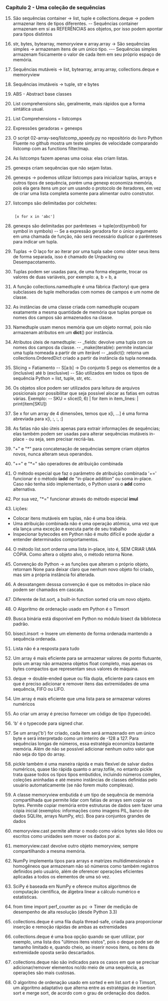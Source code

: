 ### Capítulo 2 - Uma coleção de sequências 


15. São sequências container -> list, tuple e collections.deque -> podem armazenar itens de tipos diferentes.
-- Sequências container armazenam em sí as REFERÊNCIAS aos objetos, por isso podem apontar para tipos distintos


16. str, bytes, bytearray, memoryview e array.array -> São sequências simples -> armazenam itens de um único tipo.
--- Sequências simples armazenam fisicamente o valor de cada item em seu próprio espaço de memória.


17. Sequências mutáveis -> list, bytearray, array.array, collections.deque e memoryview


18. Sequências imutáveis -> tuple, str e bytes


19. ABS - Abstract base classes


20. List comprehensions são, geralmente, mais rápidos que a forma sintática usual.


21. List Comprehensions = listcomps


22. Expressões geradoras = genexps


23. O script 02-array-seq/listcomp_speedy.py no repositório do livro Python Fluente no github mostra um teste simples de
velocidade comparando listcomp com as functions filter/map.


24. As listcomps fazem apenas uma coisa: elas criam listas.


25. genexps criam sequências que não sejam listas.


26. genexps -> podemos utilizar listcomps para inicializar tuplas, arrays e outros tipos de sequência, porém uma genexp
economiza memória, pois ela gera itens um por um usando o protocolo de iteradores, em vez de criar uma lista completa
somente para alimentar outro construtor.


27. listcomps são delimitadas por colchetes: 

<code>
    [x for x in 'abc']
</code>


28. genexps são delimitadas por parênteses -> tuple(ord(symbol) for symbol in symbols)
-- Se a expressão geradora for o único argumento em uma chamada de função, não será necessário duplicar o parênteses
para indicar um tupla.


29. Tuplas -> O laço for ao iterar por uma tupla sabe como obter seus itens de forma separada, isso é chamado de
Unpacking ou Desempacotamento.


30. Tuplas podem ser usadas para, de uma forma elegante, trocar os valores de duas variáveis, por exemplo: a, b = b, a


31. A função collections.namedtuple é uma fábrica (factory) que gera subclasses de tuple melhoradas com nomes de campos
e um nome de classe.


32. As instâncias de uma classe criada com namedtuple ocupam exatamente a mesma quantidade de memória que tuplas porque
os nomes dos campos são armazenados na classe.


33. Namedtuple usam menos memória que um objeto normal, pois não armazenam atributos em um __dict__() por instância.


34. Atributos úteis de namedtuple:
-- _fields: devolve uma tupla com os nomes dos campos da classe.
-- _make(iterable): permite instanciar uma tupla nomeada a partir de um iterável
-- _asdict(): retorna um collections.OrderedDict criado a partir da instância da tupla nomeada.


35. Slicing = Fatiamento
-- S[a:b] -> Do conjunto S pego os elementos de a (inclusive) até b (exclusive)
-- São utilizados em todos os tipos de sequência Python = list, tuple, str, etc.


36. Os objetos slice podem ser utilizados para leitura de arquivos posicionais por possibilitar que seja possível alocar
as fatias em outras várias. Exemplo:
-- SKU = slice(0, 6)
| for item in item_lines:
|   print(item[SKU])


37. Se x for um array de 4 dimensões, temos que x[i, ...] é uma forma abreviada para x[i, :, :, :]


38. As fatias não são úteis apenas para extrair informações de sequências; elas também podem ser usadas para alterar
sequências mutáveis in-place - ou seja, sem precisar recriá-las.


39. "+" e "*" para concatenação de sequências sempre criam objetos novos, nunca alteram seus operandos.


40. "+=" e "*=" são operadores de atribuição combinada


41. O método especial que faz o parâmetro de atribuição combinada '+=' funcionar é o método __iadd__ de
"in-place addition" ou soma in-place. Caso não tenha sido implementado, o Python usará o __add__ como alternativa.


42. Por sua vez, "*=" funcionar através do método especial __imul__


43. Lições:
- Colocar itens mutáveis em tuplas, não é uma boa ideia.
- Uma atribuição combinada não é uma operação atômica, uma vez que ela lança uma exceção e executa parte de seu trabalho
- Inspecionar bytecodes em Python não é muito difícil e pode ajudar a entender determinados comportamentos.


44. O método list.sort orderna uma lista in-place, isto é, SEM CRIAR UMA CÓPIA. Como altera o objeto alvo, o método
retorna None.


45. Convenção do Python -> as funções que alteram o próprio objeto, retornam None para deixar claro que nenhum novo
objeto foi criado, mas sim a própria instância foi alterada.


46. A desvatangem desssa convenção é que os métodos in-place não podem ser chamados em cascata.


47. Diferente de list.sort, a built-in function sorted cria um novo objeto.


48. O Algoritmo de ordenação usado em Python é o Timsort


49. Busca binária está disponível em Python no módulo bisect da biblioteca padrão.


50. bisect.insort -> Insere um elemento de forma ordenada mantendo a sequência ordenada.


51. Lista não é a resposta para tudo


52. Um array é mais eficiente para se armazenar valores de ponto flutuante, pois um array não armazena objetos float
completo, mas apenas os bytes compactos que representam seus valores de máquina.


53. deque -> double-ended queue ou fila dupla, eficiente para casos em que é preciso adicionar e remover itens das
extremidades de uma sequência, FIFO ou LIFO.


54. Um array é mais eficiente que uma lista para se armazenar valores numéricos


55. Ao criar um array é preciso fornecer um código de tipo (typecode).


56. 'b' é o typecode para signed char.


57. Se um array('b') for criado, cada item será armazenado em um único byte e será interpretado como um interiro de
-128 a 127. Para sequências longas de números, essa estratégia economiza bastante memória. Além de não se possível
adicionar nenhum outro valor que não seja do tipo do array.


58. pickle também é uma maneira rápida e mais flexível de salvar dados numéricos, quase tão rápida quanto o
array.tofile, no entanto pickle trata quase todos os tipos tipos embutidos, incluindo números complex, coleções
aninhadas e até mesmo instâncias de classes definidas pelo usuário automaticamente (se não forem muito complexas).


59. A classe memoryview embutida é um tipo de sequência de memória compartilhada que permite lidar com fatias de arrays
sem copiar os bytes. Permite copiar memória entre estruturas de dados sem fazer uma cópia inicial (exemplos:
informações como imagens PIL, banco de dados SQLlite, arrays NumPy, etc). Boa para conjuntos grandes de dados


60. memoryview.cast permite alterar o modo como vários bytes são lidos ou escritos como unidades sem mover os dados
por aí.


61. memoryview.cast devolve outro objeto memoryview, sempre compartilhando a mesma memória.


62. NumPy implementa tipos para arrays e matrizes multidimensionais e homogêneos que armazenam não só números como
também registros definidos pelo usuário, além de oferencer operações eficientes aplicadas a todos os elementos
de uma só vez.


63. SciPy é baseada em NumPy e oferece muitos algoritmos de computação científica, de álgebra linear a cálculo numérico
e estatísticas.


64. from time import perf_counter as pc -> Timer de medição de desempenho de alta resolução (desde Python 3.3)


65. collections.deque é uma fila dupla thread-safe, criada para proporcionar inserção e remoção rápidas de ambas as 
extremidades


66. collections.deque é uma boa opção quando se quer utilizar, por exemplo, uma lista dos "últimos itens vistos", pois
o deque pode ser de tamanho limitado e, quando cheio, ao inserir novos itens, os itens da extremidade oposta serão 
descartados.


67. collections.deque não são indicados para os casos em que se precisar adicionar/remover elementos no/do meio de uma
sequência, as operações são mais custosas.


68. O algoritmo de ordenação usado em sorted e em list.sort é o Timsort, um algoritmo adaptativo que alterna entre
as estratégias de insertion sort e merge sort, de acordo com o grau de ordenação dos dados.

